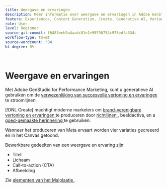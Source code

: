 ```yaml
---
title: Weergave en ervaringen
description: Meer informatie over weergave en ervaringen in Adobe GenStudio for Performance Marketing.
feature: Experiences, Content Generation, Create, Generative AI, Variant Generation
role: User
level: Beginner
source-git-commit: f6483eeb9a4aadc81e1e99796754c978edfa334c
workflow-type: tm+mt
source-wordcount: '84'
ht-degree: 0%

---
```



# Weergave en ervaringen

Met Adobe GenStudio for Performance Marketing, kunt u generatieve AI gebruiken om de [ verwezenlijking van succesvolle vertoning en ervaringen ](/help/user-guide/create/create-display-ad.md) te stroomlijnen.

[!DNL Create] machtigt moderne marketers om [ brand-verenigbare vertoning en ervaringen ](/help/user-guide/create/create-display-ad.md) te produceren door [ richtlijnen ](/help/user-guide/guidelines/overview.md), beeldactiva, en a [ goed-gemaakte herinnering ](/help/user-guide/effective-prompts.md) te gebruiken.

Wanneer het produceren van Meta ervaart worden vier variaties gecreeerd en in het Canvas getoond.

Bewerkbare gedeelten van een weergave en ervaring zijn:

* Titel
* Lichaam
* Call-to-action (CTA)
* Afbeelding

Zie [ elementen van het Malplaatje ](/help/user-guide/content/use-templates.md#template-elements).
